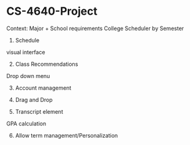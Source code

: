 ﻿# CS-4640-Project

Context: Major + School requirements 
  College Scheduler by Semester

1. Schedule

  visual interface
  
2. Class Recommendations

  Drop down menu 
  
3. Account management

4. Drag and Drop

5. Transcript element

  GPA calculation
  
6. Allow term management/Personalization
